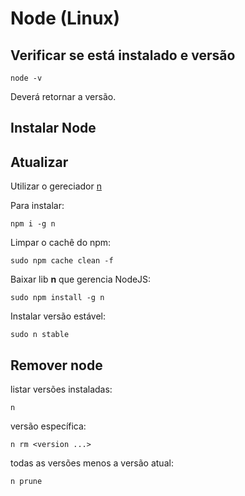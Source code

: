 # Node (Linux)


## Verificar se está instalado e versão
```
node -v
```

Deverá retornar a versão.

## Instalar Node


## Atualizar

Utilizar o gereciador [n](https://www.npmjs.com/package/n)

Para instalar:
```
npm i -g n
```

Limpar o cachê do npm:

```$
sudo npm cache clean -f
```

Baixar lib **n** que gerencia NodeJS:
```$
sudo npm install -g n
```

Instalar versão estável:
```$
sudo n stable
```

## Remover node
listar versões instaladas:
```$
n
```

versão específica:
```$
n rm <version ...>
```

todas as versões menos a versão atual:
```$
n prune
```
